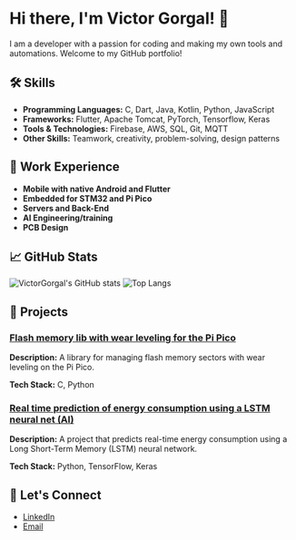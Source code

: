 # Hi there, I'm Victor Gorgal! 👋

I am a developer with a passion for coding and making my own tools and automations. Welcome to my GitHub portfolio!

## 🛠 Skills
- **Programming Languages:** C, Dart, Java, Kotlin, Python, JavaScript
- **Frameworks:** Flutter, Apache Tomcat, PyTorch, Tensorflow, Keras
- **Tools & Technologies:** Firebase, AWS, SQL, Git, MQTT
- **Other Skills:** Teamwork, creativity, problem-solving, design patterns

## 💼 Work Experience
- **Mobile with native Android and Flutter**
- **Embedded for STM32 and Pi Pico**
- **Servers and Back-End**
- **AI Engineering/training**
- **PCB Design**

## 📈 GitHub Stats
![VictorGorgal's GitHub stats](https://github-readme-stats.vercel.app/api?username=VictorGorgal&show_icons=true&theme=radical)
![Top Langs](https://github-readme-stats.vercel.app/api/top-langs/?username=VictorGorgal&layout=compact&theme=radical)

## 🚀 Projects

### [Flash memory lib with wear leveling for the Pi Pico](https://github.com/VictorGorgal/flash-memory-lib-pi-pico)
**Description:** A library for managing flash memory sectors with wear leveling on the Pi Pico.

**Tech Stack:** C, Python

### [Real time prediction of energy consumption using a LSTM neural net (AI)](https://github.com/VictorGorgal/energy-consumption-prediction)
**Description:** A project that predicts real-time energy consumption using a Long Short-Term Memory (LSTM) neural network.

**Tech Stack:** Python, TensorFlow, Keras

## 🤝 Let's Connect
- [LinkedIn](https://linkedin.com/in/victorgorgal)
- [Email](mailto:victorgorgal+g@example.com)

